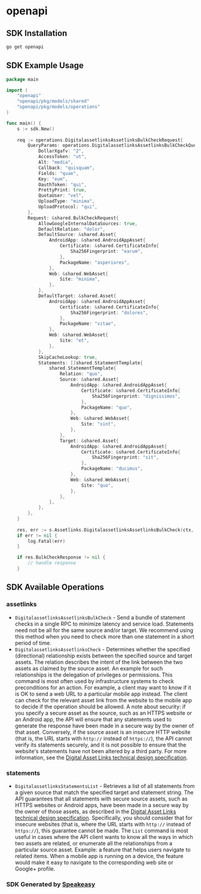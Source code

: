 # openapi

<!-- Start SDK Installation -->
## SDK Installation

```bash
go get openapi
```
<!-- End SDK Installation -->

## SDK Example Usage
<!-- Start SDK Example Usage -->
```go
package main

import (
    "openapi"
    "openapi/pkg/models/shared"
    "openapi/pkg/models/operations"
)

func main() {
    s := sdk.New()
    
    req := operations.DigitalassetlinksAssetlinksBulkCheckRequest{
        QueryParams: operations.DigitalassetlinksAssetlinksBulkCheckQueryParams{
            DollarXgafv: "2",
            AccessToken: "ut",
            Alt: "media",
            Callback: "quisquam",
            Fields: "quae",
            Key: "eum",
            OauthToken: "qui",
            PrettyPrint: true,
            QuotaUser: "vel",
            UploadType: "minima",
            UploadProtocol: "qui",
        },
        Request: &shared.BulkCheckRequest{
            AllowGoogleInternalDataSources: true,
            DefaultRelation: "dolor",
            DefaultSource: &shared.Asset{
                AndroidApp: &shared.AndroidAppAsset{
                    Certificate: &shared.CertificateInfo{
                        Sha256Fingerprint: "earum",
                    },
                    PackageName: "asperiores",
                },
                Web: &shared.WebAsset{
                    Site: "minima",
                },
            },
            DefaultTarget: &shared.Asset{
                AndroidApp: &shared.AndroidAppAsset{
                    Certificate: &shared.CertificateInfo{
                        Sha256Fingerprint: "dolores",
                    },
                    PackageName: "vitae",
                },
                Web: &shared.WebAsset{
                    Site: "et",
                },
            },
            SkipCacheLookup: true,
            Statements: []shared.StatementTemplate{
                shared.StatementTemplate{
                    Relation: "quo",
                    Source: &shared.Asset{
                        AndroidApp: &shared.AndroidAppAsset{
                            Certificate: &shared.CertificateInfo{
                                Sha256Fingerprint: "dignissimos",
                            },
                            PackageName: "quo",
                        },
                        Web: &shared.WebAsset{
                            Site: "sint",
                        },
                    },
                    Target: &shared.Asset{
                        AndroidApp: &shared.AndroidAppAsset{
                            Certificate: &shared.CertificateInfo{
                                Sha256Fingerprint: "sit",
                            },
                            PackageName: "ducimus",
                        },
                        Web: &shared.WebAsset{
                            Site: "quo",
                        },
                    },
                },
            },
        },
    }
    
    res, err := s.Assetlinks.DigitalassetlinksAssetlinksBulkCheck(ctx, req)
    if err != nil {
        log.Fatal(err)
    }

    if res.BulkCheckResponse != nil {
        // handle response
    }
```
<!-- End SDK Example Usage -->

<!-- Start SDK Available Operations -->
## SDK Available Operations

### assetlinks

* `DigitalassetlinksAssetlinksBulkCheck` - Send a bundle of statement checks in a single RPC to minimize latency and service load. Statements need not be all for the same source and/or target. We recommend using this method when you need to check more than one statement in a short period of time.
* `DigitalassetlinksAssetlinksCheck` - Determines whether the specified (directional) relationship exists between the specified source and target assets. The relation describes the intent of the link between the two assets as claimed by the source asset. An example for such relationships is the delegation of privileges or permissions. This command is most often used by infrastructure systems to check preconditions for an action. For example, a client may want to know if it is OK to send a web URL to a particular mobile app instead. The client can check for the relevant asset link from the website to the mobile app to decide if the operation should be allowed. A note about security: if you specify a secure asset as the source, such as an HTTPS website or an Android app, the API will ensure that any statements used to generate the response have been made in a secure way by the owner of that asset. Conversely, if the source asset is an insecure HTTP website (that is, the URL starts with `http://` instead of `https://`), the API cannot verify its statements securely, and it is not possible to ensure that the website's statements have not been altered by a third party. For more information, see the [Digital Asset Links technical design specification](https://github.com/google/digitalassetlinks/blob/master/well-known/details.md).

### statements

* `DigitalassetlinksStatementsList` - Retrieves a list of all statements from a given source that match the specified target and statement string. The API guarantees that all statements with secure source assets, such as HTTPS websites or Android apps, have been made in a secure way by the owner of those assets, as described in the [Digital Asset Links technical design specification](https://github.com/google/digitalassetlinks/blob/master/well-known/details.md). Specifically, you should consider that for insecure websites (that is, where the URL starts with `http://` instead of `https://`), this guarantee cannot be made. The `List` command is most useful in cases where the API client wants to know all the ways in which two assets are related, or enumerate all the relationships from a particular source asset. Example: a feature that helps users navigate to related items. When a mobile app is running on a device, the feature would make it easy to navigate to the corresponding web site or Google+ profile.

<!-- End SDK Available Operations -->

### SDK Generated by [Speakeasy](https://docs.speakeasyapi.dev/docs/using-speakeasy/client-sdks)
